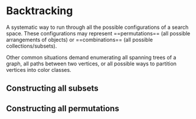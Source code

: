 # Backtracking

A systematic way to run through all the possible configurations of a search space. These configurations may represent ==permutations== (all possible arrangements of objects) or ==combinations== (all possible collections/subsets).

Other common situations demand enumerating all spanning trees of a graph, all paths between two vertices, or all possible ways to partition vertices into color classes.

## Constructing all subsets

## Constructing all permutations



